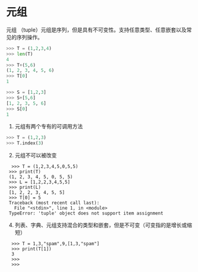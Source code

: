 # 元组
元组 （tuple）元组是序列，但是具有不可变性。支持任意类型、任意嵌套以及常见的序列操作。
```python
>>> T = (1,2,3,4)
>>> len(T)
4
>>> T+(5,6)
(1, 2, 3, 4, 5, 6)
>>> T[0]
1

>>> S = [1,2,3]
>>> S+[5,6]
[1, 2, 3, 5, 6]
>>> S[0]
1
```
1. 元组有两个专有的可调用方法
```python
>>> T = (1,2,3)
>>> T.index(3)
```
2. 元组不可以被改变
 ```
   >>> T = (1,2,3,4,5,0,5,5)
  >>> print(T)
  (1, 2, 3, 4, 5, 0, 5, 5)
  >>> L = [1,2,2,3,4,5,5]
  >>> print(L)
  [1, 2, 2, 3, 4, 5, 5]
  >>> T[0] = 5
  Traceback (most recent call last):
    File "<stdin>", line 1, in <module>
  TypeError: 'tuple' object does not support item assignment
  ```
4. 列表、字典、元组支持混合的类型和嵌套，但是不可变（可变指的是增长或缩短）
```
  >>> T = 1,3,"spam",9,[1,3,"spam"]
  >>> print(T[1])
  3
  >>>
  >>>
```
